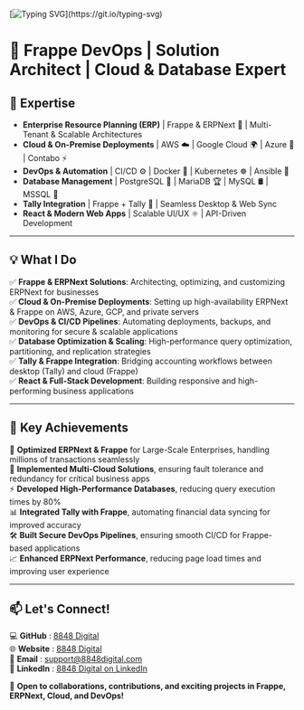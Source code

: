 [![Typing SVG](https://readme-typing-svg.demolab.com?font=Poppins&weight=600&size=24&pause=1000&color=00C2CB&center=true&vCenter=true&width=700&lines=Hi+%F0%9F%91%8B%2C+We+Are+8848+Digital.;Experts+in+Business+%26+ERP+Solutions.;Innovating+with+Developers+%26+Cloud+Experts.;Building+Scalable+Web+%26+Mobile+Applications!)](https://git.io/typing-svg)



# 🚀 Frappe DevOps | Solution Architect | Cloud & Database Expert

## 🔹 Expertise
- **Enterprise Resource Planning (ERP)** | Frappe & ERPNext 🏢 | Multi-Tenant & Scalable Architectures
- **Cloud & On-Premise Deployments** | AWS ☁️ | Google Cloud 🌍 | Azure 🔵 | Contabo ⚡
- **DevOps & Automation** | CI/CD ⚙️ | Docker 🐳 | Kubernetes ☸️ | Ansible 🤖
- **Database Management** | PostgreSQL 🐘 | MariaDB 🏆 | MySQL 🛢️ | MSSQL 🎯
- **Tally Integration** | Frappe + Tally 🔗 | Seamless Desktop & Web Sync
- **React & Modern Web Apps** | Scalable UI/UX ⚛️ | API-Driven Development

---

## 💡 What I Do
✅ **Frappe & ERPNext Solutions**: Architecting, optimizing, and customizing ERPNext for businesses  
✅ **Cloud & On-Premise Deployments**: Setting up high-availability ERPNext & Frappe on AWS, Azure, GCP, and private servers  
✅ **DevOps & CI/CD Pipelines**: Automating deployments, backups, and monitoring for secure & scalable applications  
✅ **Database Optimization & Scaling**: High-performance query optimization, partitioning, and replication strategies  
✅ **Tally & Frappe Integration**: Bridging accounting workflows between desktop (Tally) and cloud (Frappe)  
✅ **React & Full-Stack Development**: Building responsive and high-performing business applications  

---

## 🌟 Key Achievements
🚀 **Optimized ERPNext & Frappe** for Large-Scale Enterprises, handling millions of transactions seamlessly  
🔄 **Implemented Multi-Cloud Solutions**, ensuring fault tolerance and redundancy for critical business apps  
⚡ **Developed High-Performance Databases**, reducing query execution times by 80%  
📊 **Integrated Tally with Frappe**, automating financial data syncing for improved accuracy  
🛠️ **Built Secure DevOps Pipelines**, ensuring smooth CI/CD for Frappe-based applications  
📈 **Enhanced ERPNext Performance**, reducing page load times and improving user experience  

---

## 📫 Let's Connect!

💻 **GitHub**   : [8848 Digital](https://github.com/8848digital)  
🌐 **Website**  : [8848 Digital](https://8848digital.com/)  
📧 **Email**    : [support@8848digital.com](mailto:support@8848digital.com)  
🤝 **LinkedIn** : [8848 Digital on LinkedIn](https://in.linkedin.com/company/8848digital)  


🚀 **Open to collaborations, contributions, and exciting projects in Frappe, ERPNext, Cloud, and DevOps!**

